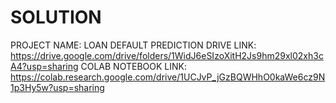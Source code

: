 # SOLUTION

PROJECT NAME: LOAN DEFAULT PREDICTION
DRIVE LINK: https://drive.google.com/drive/folders/1WidJ6eSIzoXitH2Js9hm29xl02xh3cA4?usp=sharing
COLAB NOTEBOOK LINK: https://colab.research.google.com/drive/1UCJvP_jGzBQWHhO0kaWe6cz9N1p3Hy5w?usp=sharing
